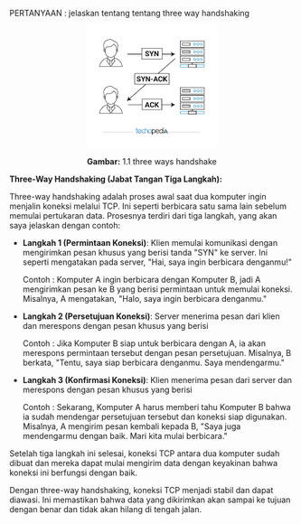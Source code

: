 PERTANYAAN :
jelaskan tentang tentang three way handshaking

<div align="center" >
<img src="assets/handshake.png">
<p><strong>Gambar:</strong> 1.1 three ways handshake</p>
</div>

**Three-Way Handshaking (Jabat Tangan Tiga Langkah):**

   Three-way handshaking adalah proses awal saat dua komputer ingin menjalin koneksi melalui TCP. Ini seperti berbicara satu sama lain sebelum memulai pertukaran data. Prosesnya terdiri dari tiga langkah, yang akan saya jelaskan dengan contoh:

   - **Langkah 1 (Permintaan Koneksi)**: 
      Klien memulai komunikasi dengan mengirimkan pesan khusus yang berisi tanda "SYN" ke server. Ini seperti mengatakan pada server, "Hai, saya ingin berbicara denganmu!"

   
      Contoh : Komputer A ingin berbicara dengan Komputer B, jadi A mengirimkan pesan ke B yang berisi permintaan untuk memulai koneksi. Misalnya, A mengatakan, "Halo, saya ingin berbicara denganmu."

   - **Langkah 2 (Persetujuan Koneksi)**: 
      Server menerima pesan dari klien dan merespons dengan pesan khusus yang berisi 
   
      Contoh : Jika Komputer B siap untuk berbicara dengan A, ia akan merespons permintaan tersebut dengan pesan persetujuan. Misalnya, B berkata, "Tentu, saya siap berbicara denganmu. Saya mendengarmu."

   - **Langkah 3 (Konfirmasi Koneksi)**: 
      Klien menerima pesan dari server dan merespons dengan pesan khusus yang berisi 
   
      Contoh : Sekarang, Komputer A harus memberi tahu Komputer B bahwa ia sudah mendengar persetujuan tersebut dan koneksi siap digunakan. Misalnya, A mengirim pesan kembali kepada B, "Saya juga mendengarmu dengan baik. Mari kita mulai berbicara."

   Setelah tiga langkah ini selesai, koneksi TCP antara dua komputer sudah dibuat dan mereka dapat mulai mengirim data dengan keyakinan bahwa koneksi ini berfungsi dengan baik.

Dengan three-way handshaking, koneksi TCP menjadi stabil dan dapat diawasi. Ini memastikan bahwa data yang dikirimkan akan sampai ke tujuan dengan benar dan tidak akan hilang di tengah jalan.